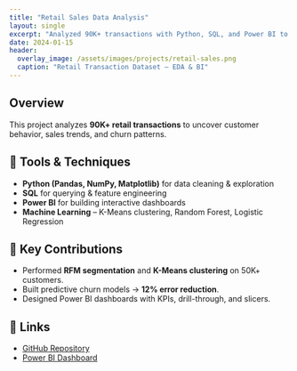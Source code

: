 ```yaml
---
title: "Retail Sales Data Analysis"
layout: single
excerpt: "Analyzed 90K+ transactions with Python, SQL, and Power BI to uncover trends, segments, and churn patterns."
date: 2024-01-15
header:
  overlay_image: /assets/images/projects/retail-sales.png
  caption: "Retail Transaction Dataset – EDA & BI"
---
```


## Overview
This project analyzes **90K+ retail transactions** to uncover customer behavior, sales trends, and churn patterns.

## 🔹 Tools & Techniques
- **Python (Pandas, NumPy, Matplotlib)** for data cleaning & exploration  
- **SQL** for querying & feature engineering  
- **Power BI** for building interactive dashboards  
- **Machine Learning** – K-Means clustering, Random Forest, Logistic Regression  

## 🔹 Key Contributions
- Performed **RFM segmentation** and **K-Means clustering** on 50K+ customers.  
- Built predictive churn models → **12% error reduction**.  
- Designed Power BI dashboards with KPIs, drill-through, and slicers.  

## 🔗 Links
- [GitHub Repository](#)  
- [Power BI Dashboard](#)  
